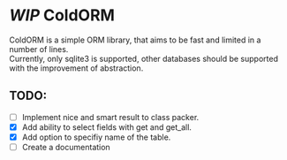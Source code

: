 # *WIP* ColdORM
ColdORM is a simple ORM library, that aims to be fast and limited in a number of lines.  
Currently, only sqlite3 is supported, other databases should be supported with the improvement of abstraction.  

## TODO:
- [ ] Implement nice and smart result to class packer.  
- [x] Add ability to select fields with get and get_all.   
- [x] Add option to specifiy name of the table.
- [ ] Create a documentation
